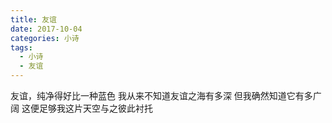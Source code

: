 ```yaml
---
title: 友谊
date: 2017-10-04
categories: 小诗
tags:
  - 小诗
  - 友谊
---
```


友谊，纯净得好比一种蓝色<!--more-->
我从来不知道友谊之海有多深
但我确然知道它有多广阔
这便足够我这片天空与之彼此衬托